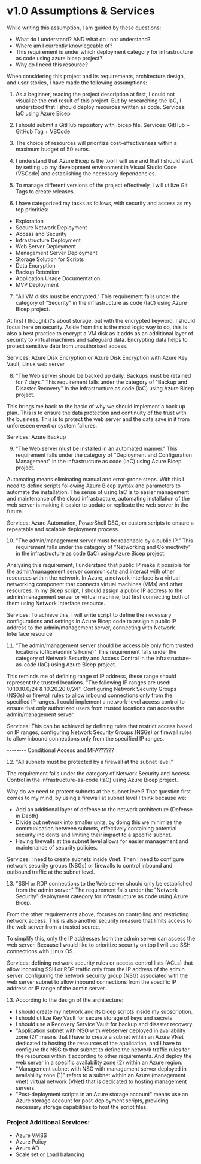 # v1.0 Assumptions & Services

While writing this assumption, I am guided by these questions:

- What do I understand? AND what do I not understand?
- Where am I currently knowlegeable of?
- This requirement is under which deployment category for infrastructure as code using azure bicep project?
- Why do I need this resource?

When considering this project and its requirements, architecture design, and user stories, I have made the following assumptions:

1. As a beginner, reading the project description at first, I could not visualize the end result of this project. But by researching the IaC, I understood that I should deploy resources written as code. Services: IaC using Azure Bicep

2. I should submit a GitHub repository with .bicep file. Services: GitHub + GitHub Tag + VSCode

3. The choice of resources will prioritize cost-effectiveness within a maximum budget of 50 euros.

4. I understand that Azure Bicep is the tool I will use and that I should start by setting up my development environment in Visual Studio Code (VSCode) and establishing the necessary dependencies.

5. To manage different versions of the project effectively, I will utilize Git Tags to create releases.

6. I have categorized my tasks as follows, with security and access as my top priorities:

- Exploration
- Secure Network Deployment
- Access and Security
- Infrastructure Deployment
- Web Server Deployment
- Management Server Deployment
- Storage Solution for Scripts
- Data Encryption
- Backup Retention
- Application Usage Documentation
- MVP Deployment

7. "All VM disks must be encrypted."
   This requirement falls under the category of "Security" in the infrastructure as code (IaC) using Azure Bicep project.

At first I thought it's about storage, but with the encrypted keyword, I should focus here on security. Aside from this is the most logic way to do, this is also a best practice to encrypt a VM disk as it adds as an additional layer of security to virtual machines and safeguard data. Encrypting data helps to protect sensitive data from unauthorised access.

Services: Azure Disk Encryption or Azure Disk Encryption with Azure Key Vault, Linux web server

8. "The Web server should be backed up daily. Backups must be retained for 7 days."
   This requirement falls under the category of "Backup and Disaster Recovery" in the infrastructure as code (IaC) using Azure Bicep project.

This brings me back to the basic of why we should implement a back up plan. This is to ensure the data protection and continuity of the trust with the business. This is to protect the web server and the data save in it from unforeseen event or system failures.

Services: Azure Backup

9. "The Web server must be installed in an automated manner."
   This requirement falls under the category of "Deployment and Configuration Management" in the infrastructure as code (IaC) using Azure Bicep project.

Automating means eliminating manual and error-prone steps. With this I need to define scripts following Azure Bicep syntax and parameters to automate the installation. The sense of using IaC is to easier management and maintenance of the cloud infrastracture, automating installation of the web server is making it easier to update or replicate the web server in the future.

Services: Azure Automation, PowerShell DSC, or custom scripts to ensure a repeatable and scalable deployment process.

10. "The admin/management server must be reachable by a public IP." This requirement falls under the category of "Networking and Connectivity" in the infrastructure as code (IaC) using Azure Bicep project.

Analysing this requirement, I understand that public IP make it possible for the admin/management server communicate and interact with other resources within the network. In Azure, a network interface is a virtual networking component that connects virtual machines (VMs) and other resources. In my Bicep script, I should assign a public IP address to the admin/management server or virtual machine, but first connecting both of them using Network Interface resource.

Services: To achieve this, I will write script to define the necessary configurations and settings in Azure Bicep code to assign a public IP address to the admin/management server, connecting with Network Interface resource

11. "The admin/management server should be accessible only from trusted locations (office/admin's home)" This requirement falls under the category of Network Security and Access Control in the infrastructure-as-code (IaC) using Azure Bicep project.

This reminds me of defining range of IP address, these range should represent the trusted locations. "The following IP ranges are used: 10.10.10.0/24 & 10.20.20.0/24". Configuring Network Security Groups (NSGs) or firewall rules to allow inbound connections only from the specified IP ranges. I could implement a network-level access control to ensure that only authorized users from trusted locations can access the admin/management server.

<!-- Network Security Group (NSG) is a fundamental networking resource in Azure that acts as a firewall to control network traffic -->

Services: This can be achieved by defining rules that restrict access based on IP ranges, configuring Network Security Groups (NSGs) or firewall rules to allow inbound connections only from the specified IP ranges.

-------- Conditional Access and MFA??????

12. "All subnets must be protected by a firewall at the subnet level."

The requirement falls under the category of Network Security and Access Control in the infrastructure-as-code (IaC) using Azure Bicep project.

Why do we need to protect subnets at the subnet level? That question first comes to my mind, by using a firewall at subnet level I think because we:

- Add an additional layer of defense to the network architecture (Defense in Depth)
- Divide out network into smaller units, by doing this we minimize the communication between subnets, effectively containing potential security incidents and limiting their impact to a specific subnet.
- Having firewalls at the subnet level allows for easier management and maintenance of security policies.

Services: I need to create subnets inside Vnet. Then I need to configure network security groups (NSGs) or firewalls to control inbound and outbound traffic at the subnet level.

13. "SSH or RDP connections to the Web server should only be established from the admin server." The requirement falls under the "Network Security" deployment category for infrastructure as code using Azure Bicep.

From the other requirements above, focuses on controlling and restricting network access. This is also another security measure that limits access to the web server from a trusted source.

To simplify this, only the IP addresses from the admin server can access the web server. Because I would like to prioritize security on top I will use SSH connections with Linux OS.

Services: defining network security rules or access control lists (ACLs) that allow incoming SSH or RDP traffic only from the IP address of the admin server. configuring the network security group (NSG) associated with the web server subnet to allow inbound connections from the specific IP address or IP range of the admin server.

13. According to the design of the architecture:

- I should create my network and its bicep scripts inside my subscription.
- I should utilize Key Vault for secure storage of keys and secrets.
- I should use a Recovery Service Vault for backup and disaster recovery.
- "Application subnet with NSG with webserver deployed in availability zone (2)" means that I have to create a subnet within an Azure VNet dedicated to hosting the resources of the application, and I have to configure the NSG to that subnet to define the network traffic rules for the resources within it according to other requirements. And deploy the web server in a specific availability zone (2) within an Azure region.
- "Management subnet with NSG with management server deployed in availability zone (1)" refers to a subnet within an Azure (management vnet) virtual network (VNet) that is dedicated to hosting management servers.
- "Post-deployment scripts in an Azure storage account" means use an Azure storage account for post-deployment scripts, providing necessary storage capabilities to host the script files.


### Project Additional Services:

- Azure VMSS
- Azure Policy
- Azure AD
- Scale set or Load balancing

